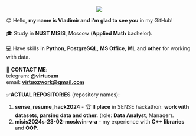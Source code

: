 <div align="center">
  <img src="https://media.giphy.com/media/v1.Y2lkPTc5MGI3NjExdmp5a2RoYzV3eHhkZXhjc2F2eWRrOTNhNjJqMnIwZnRtbXN2MW15dyZlcD12MV9pbnRlcm5hbF9naWZfYnlfaWQmY3Q9Zw/4OV1bLOIWwIXRxpXlN/giphy.gif" style="max-width: 200%; height: auto;"/>
  <p></p>
</div>

😊 Hello, **my name is Vladimir and i'm glad to see you** in my GitHub! <br/>
<br/>
🎓 Study in **NUST MISIS**, Moscow (**Applied Math** bachelor). <br/>
<br/>
💻 Have skills in **Python**, **PostgreSQL**, **MS Office**, **ML** and **other** for working with data. <br/>
<br/>
📧 **CONTACT ME**: <br/>
telegram: **@virtuozm** <br/>
email: **virtuozwork@gmail.com** <br/>
<br/>
✅**ACTUAL REPOSITORIES** (repository names): <br/>
1) **sense_resume_hack2024** - 🏆 **II place** in SENSE hackathon: **work with datasets, parsing data and other.** (role: **Data Analyst**, Manager). <br/>
2) **misis2024s-23-02-moskvin-v-a** - my experience with **C++ libraries** and **OOP**.<br/>
<br/>
<!---
virMavr/virMavr is a ✨ special ✨ repository because its `README.md` (this file) appears on your GitHub profile.
You can click the Preview link to take a look at your changes.
--->
